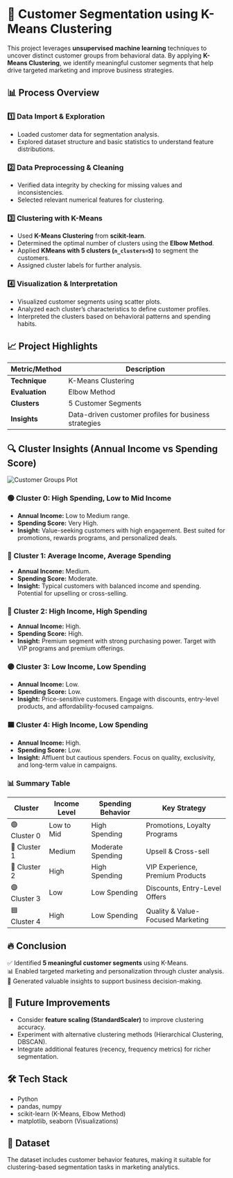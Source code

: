 # 📝 Customer Segmentation using K-Means Clustering

This project leverages **unsupervised machine learning** techniques to uncover distinct customer groups from behavioral data. By applying **K-Means Clustering**, we identify meaningful customer segments that help drive targeted marketing and improve business strategies.

## 📊 Process Overview

### 1️⃣ Data Import & Exploration
- Loaded customer data for segmentation analysis.
- Explored dataset structure and basic statistics to understand feature distributions.

### 2️⃣ Data Preprocessing & Cleaning
- Verified data integrity by checking for missing values and inconsistencies.
- Selected relevant numerical features for clustering.

### 3️⃣ Clustering with K-Means
- Used **K-Means Clustering** from **scikit-learn**.
- Determined the optimal number of clusters using the **Elbow Method**.
- Applied **KMeans with 5 clusters (`n_clusters=5`)** to segment the customers.
- Assigned cluster labels for further analysis.

### 4️⃣ Visualization & Interpretation
- Visualized customer segments using scatter plots.
- Analyzed each cluster’s characteristics to define customer profiles.
- Interpreted the clusters based on behavioral patterns and spending habits.

## 📈 Project Highlights

| Metric/Method | Description |
|---------------|-------------|
| **Technique** | K-Means Clustering |
| **Evaluation**| Elbow Method |
| **Clusters**  | 5 Customer Segments |
| **Insights**  | Data-driven customer profiles for business strategies |

## 🔍 Cluster Insights (Annual Income vs Spending Score)

![Customer Groups Plot](path_to_your_image/customer_groups.png)

### 🟢 Cluster 0: High Spending, Low to Mid Income
- **Annual Income:** Low to Medium range.
- **Spending Score:** Very High.
- **Insight:** Value-seeking customers with high engagement. Best suited for promotions, rewards programs, and personalized deals.

### 🔴 Cluster 1: Average Income, Average Spending
- **Annual Income:** Medium.
- **Spending Score:** Moderate.
- **Insight:** Typical customers with balanced income and spending. Potential for upselling or cross-selling.

### 🔵 Cluster 2: High Income, High Spending
- **Annual Income:** High.
- **Spending Score:** High.
- **Insight:** Premium segment with strong purchasing power. Target with VIP programs and premium offerings.

### 🟣 Cluster 3: Low Income, Low Spending
- **Annual Income:** Low.
- **Spending Score:** Low.
- **Insight:** Price-sensitive customers. Engage with discounts, entry-level products, and affordability-focused campaigns.

### 🟦 Cluster 4: High Income, Low Spending
- **Annual Income:** High.
- **Spending Score:** Low.
- **Insight:** Affluent but cautious spenders. Focus on quality, exclusivity, and long-term value in campaigns.

### 📊 Summary Table

| Cluster | Income Level | Spending Behavior | Key Strategy |
|----------|--------------|-------------------|--------------|
| 🟢 Cluster 0 | Low to Mid | High Spending | Promotions, Loyalty Programs |
| 🔴 Cluster 1 | Medium | Moderate Spending | Upsell & Cross-sell |
| 🔵 Cluster 2 | High | High Spending | VIP Experience, Premium Products |
| 🟣 Cluster 3 | Low | Low Spending | Discounts, Entry-Level Offers |
| 🟦 Cluster 4 | High | Low Spending | Quality & Value-Focused Marketing |

## 🔥 Conclusion

✅ Identified **5 meaningful customer segments** using K-Means.  
📊 Enabled targeted marketing and personalization through cluster analysis.  
🧠 Generated valuable insights to support business decision-making.

## 🚧 Future Improvements

- Consider **feature scaling (StandardScaler)** to improve clustering accuracy.
- Experiment with alternative clustering methods (Hierarchical Clustering, DBSCAN).
- Integrate additional features (recency, frequency metrics) for richer segmentation.

## 🛠️ Tech Stack

- Python
- pandas, numpy
- scikit-learn (K-Means, Elbow Method)
- matplotlib, seaborn (Visualizations)

## 📁 Dataset

The dataset includes customer behavior features, making it suitable for clustering-based segmentation tasks in marketing analytics.
